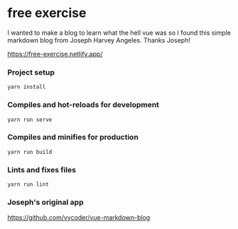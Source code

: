 

# free exercise

I wanted to make a blog to learn what the hell vue was so I found this simple markdown blog from Joseph Harvey Angeles. Thanks Joseph!

https://free-exercise.netlify.app/





### Project setup
```
yarn install
```

### Compiles and hot-reloads for development
```
yarn run serve
```

### Compiles and minifies for production
```
yarn run build
```

### Lints and fixes files
```
yarn run lint
```

### Joseph's original app
https://github.com/vycoder/vue-markdown-blog




